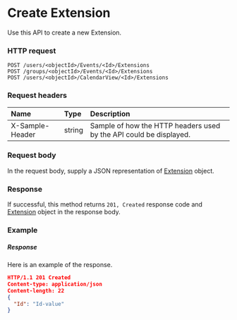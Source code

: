 # Create Extension

Use this API to create a new Extension.
### HTTP request
```http
POST /users/<objectId>/Events/<Id>/Extensions
POST /groups/<objectId>/Events/<Id>/Extensions
POST /users/<objectId>/CalendarView/<Id>/Extensions

```
### Request headers
| Name       | Type | Description|
|:---------------|:--------|:----------|
| X-Sample-Header  | string  | Sample of how the HTTP headers used by the API could be displayed.|

### Request body
In the request body, supply a JSON representation of [Extension](../resources/extension.md) object.


### Response
If successful, this method returns `201, Created` response code and [Extension](../resources/extension.md) object in the response body.

### Example
##### Response
Here is an example of the response.
```json
HTTP/1.1 201 Created
Content-type: application/json
Content-length: 22
{
  "Id": "Id-value"
}
```

<!-- uuid: 31ea82b2-7223-4cbb-a52e-f7a8773ae7c1
2015-10-09 18:16:06 UTC -->